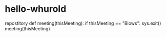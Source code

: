 # hello-whurold
repostitory
def meeting(thisMeeting):
  if thisMeeting == "Blows":
    sys.exit()
meeting(thisMeeting)
